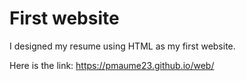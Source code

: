 # First website
I designed my resume using HTML as my first website. 

Here is the link: https://pmaume23.github.io/web/
